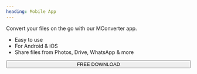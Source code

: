 ```yaml
---
heading: Mobile App
---
```


Convert your files on the go with our MConverter app.

* Easy to use
* For Android & iOS
* Share files from Photos, Drive, WhatsApp & more

<a href="#getApp" class="not-link" tabindex="-1">
    <button
        class="button raised" style="width:100%"
        onclick="logEvt('aside_click',{'event_category':'blog','event_label':'mobile_app'});pwaPrompt.webkit.init();"
        >FREE DOWNLOAD</button>
</a>